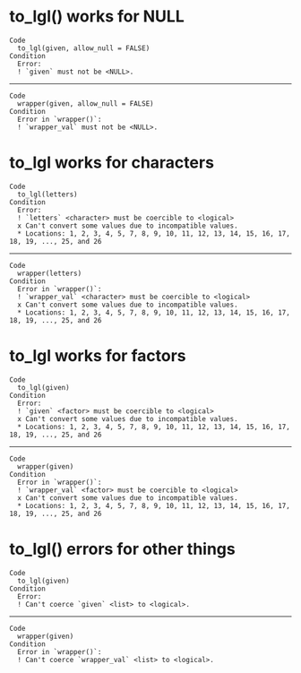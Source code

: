 # to_lgl() works for NULL

    Code
      to_lgl(given, allow_null = FALSE)
    Condition
      Error:
      ! `given` must not be <NULL>.

---

    Code
      wrapper(given, allow_null = FALSE)
    Condition
      Error in `wrapper()`:
      ! `wrapper_val` must not be <NULL>.

# to_lgl works for characters

    Code
      to_lgl(letters)
    Condition
      Error:
      ! `letters` <character> must be coercible to <logical>
      x Can't convert some values due to incompatible values.
      * Locations: 1, 2, 3, 4, 5, 7, 8, 9, 10, 11, 12, 13, 14, 15, 16, 17, 18, 19, ..., 25, and 26

---

    Code
      wrapper(letters)
    Condition
      Error in `wrapper()`:
      ! `wrapper_val` <character> must be coercible to <logical>
      x Can't convert some values due to incompatible values.
      * Locations: 1, 2, 3, 4, 5, 7, 8, 9, 10, 11, 12, 13, 14, 15, 16, 17, 18, 19, ..., 25, and 26

# to_lgl works for factors

    Code
      to_lgl(given)
    Condition
      Error:
      ! `given` <factor> must be coercible to <logical>
      x Can't convert some values due to incompatible values.
      * Locations: 1, 2, 3, 4, 5, 7, 8, 9, 10, 11, 12, 13, 14, 15, 16, 17, 18, 19, ..., 25, and 26

---

    Code
      wrapper(given)
    Condition
      Error in `wrapper()`:
      ! `wrapper_val` <factor> must be coercible to <logical>
      x Can't convert some values due to incompatible values.
      * Locations: 1, 2, 3, 4, 5, 7, 8, 9, 10, 11, 12, 13, 14, 15, 16, 17, 18, 19, ..., 25, and 26

# to_lgl() errors for other things

    Code
      to_lgl(given)
    Condition
      Error:
      ! Can't coerce `given` <list> to <logical>.

---

    Code
      wrapper(given)
    Condition
      Error in `wrapper()`:
      ! Can't coerce `wrapper_val` <list> to <logical>.

